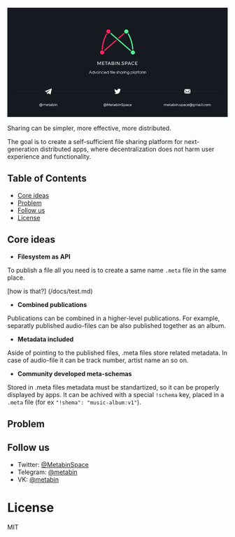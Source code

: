 ![](/_banner.png)

Sharing can be simpler, more effective, more distributed.

The goal is to create a self-sufficient file sharing platform for next-generation distributed apps, where decentralization does not harm user experience and functionality.


## Table of Contents

  - [Core ideas](#core-ideas)
  - [Problem](#problem)
  - [Follow us](#follow-us)
  - [License](#license)

## Core ideas

- **Filesystem as API**

To publish a file all you need is to create a same name `.meta` file in the same place.

[how is that?] (/docs/test.md)

- **Combined publications**

Publications can be combined in a higher-level publications. For example, separatly published audio-files can be also published together as an album.

- **Metadata included**

Aside of pointing to the published files, .meta files store related metadata. In case of audio-file it can be track number, artist name an so on.

- **Community developed meta-schemas**

Stored in .meta files metadata must be standartized, so it can be properly displayed by apps. It can be achived with a special `!schema` key, placed in a `.meta` file (for ex `"!shema": "music-album:v1"`).

## Problem

## Follow us

- Twitter: [@MetabinSpace](http://twitter.com/MetabinSpace)
- Telegram: [@metabin](http://t.me/metabin)
- VK: [@metabin](http://vk.com/metabin)

# License
MIT
